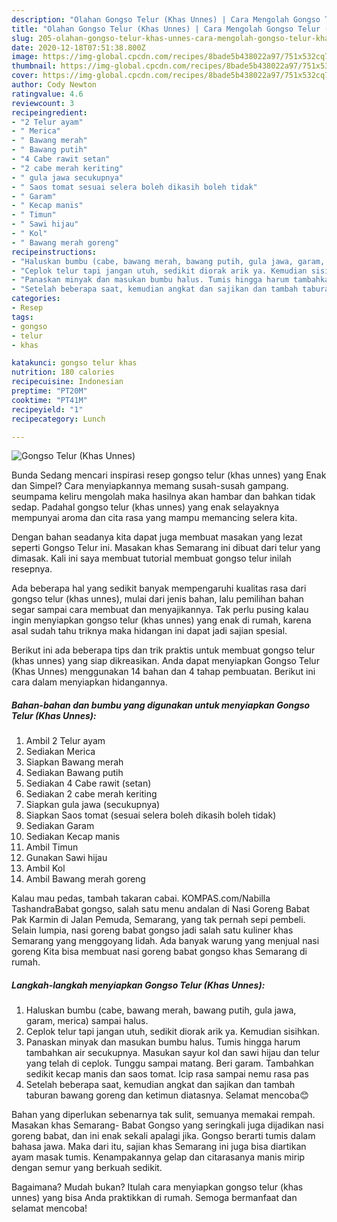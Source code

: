 ```yaml
---
description: "Olahan Gongso Telur (Khas Unnes) | Cara Mengolah Gongso Telur (Khas Unnes) Yang Enak Dan Mudah"
title: "Olahan Gongso Telur (Khas Unnes) | Cara Mengolah Gongso Telur (Khas Unnes) Yang Enak Dan Mudah"
slug: 205-olahan-gongso-telur-khas-unnes-cara-mengolah-gongso-telur-khas-unnes-yang-enak-dan-mudah
date: 2020-12-18T07:51:38.800Z
image: https://img-global.cpcdn.com/recipes/8bade5b438022a97/751x532cq70/gongso-telur-khas-unnes-foto-resep-utama.jpg
thumbnail: https://img-global.cpcdn.com/recipes/8bade5b438022a97/751x532cq70/gongso-telur-khas-unnes-foto-resep-utama.jpg
cover: https://img-global.cpcdn.com/recipes/8bade5b438022a97/751x532cq70/gongso-telur-khas-unnes-foto-resep-utama.jpg
author: Cody Newton
ratingvalue: 4.6
reviewcount: 3
recipeingredient:
- "2 Telur ayam"
- " Merica"
- " Bawang merah"
- " Bawang putih"
- "4 Cabe rawit setan"
- "2 cabe merah keriting"
- " gula jawa secukupnya"
- " Saos tomat sesuai selera boleh dikasih boleh tidak"
- " Garam"
- " Kecap manis"
- " Timun"
- " Sawi hijau"
- " Kol"
- " Bawang merah goreng"
recipeinstructions:
- "Haluskan bumbu (cabe, bawang merah, bawang putih, gula jawa, garam, merica) sampai halus."
- "Ceplok telur tapi jangan utuh, sedikit diorak arik ya. Kemudian sisihkan."
- "Panaskan minyak dan masukan bumbu halus. Tumis hingga harum tambahkan air secukupnya. Masukan sayur kol dan sawi hijau dan telur yang telah di ceplok. Tunggu sampai matang. Beri garam. Tambahkan sedikit kecap manis dan saos tomat. Icip rasa sampai nemu rasa pas"
- "Setelah beberapa saat, kemudian angkat dan sajikan dan tambah taburan bawang goreng dan ketimun diatasnya. Selamat mencoba😊"
categories:
- Resep
tags:
- gongso
- telur
- khas

katakunci: gongso telur khas 
nutrition: 180 calories
recipecuisine: Indonesian
preptime: "PT20M"
cooktime: "PT41M"
recipeyield: "1"
recipecategory: Lunch

---
```



![Gongso Telur (Khas Unnes)](https://img-global.cpcdn.com/recipes/8bade5b438022a97/751x532cq70/gongso-telur-khas-unnes-foto-resep-utama.jpg)

Bunda Sedang mencari inspirasi resep gongso telur (khas unnes) yang Enak dan Simpel? Cara menyiapkannya memang susah-susah gampang. seumpama keliru mengolah maka hasilnya akan hambar dan bahkan tidak sedap. Padahal gongso telur (khas unnes) yang enak selayaknya mempunyai aroma dan cita rasa yang mampu memancing selera kita.

Dengan bahan seadanya kita dapat juga membuat masakan yang lezat seperti Gongso Telur ini. Masakan khas Semarang ini dibuat dari telur yang dimasak. Kali ini saya membuat tutorial membuat gongso telur inilah resepnya.

Ada beberapa hal yang sedikit banyak mempengaruhi kualitas rasa dari gongso telur (khas unnes), mulai dari jenis bahan, lalu pemilihan bahan segar sampai cara membuat dan menyajikannya. Tak perlu pusing kalau ingin menyiapkan gongso telur (khas unnes) yang enak di rumah, karena asal sudah tahu triknya maka hidangan ini dapat jadi sajian spesial.


Berikut ini ada beberapa tips dan trik praktis untuk membuat gongso telur (khas unnes) yang siap dikreasikan. Anda dapat menyiapkan Gongso Telur (Khas Unnes) menggunakan 14 bahan dan 4 tahap pembuatan. Berikut ini cara dalam menyiapkan hidangannya.

<!--inarticleads1-->

##### Bahan-bahan dan bumbu yang digunakan untuk menyiapkan Gongso Telur (Khas Unnes):

1. Ambil 2 Telur ayam
1. Sediakan  Merica
1. Siapkan  Bawang merah
1. Sediakan  Bawang putih
1. Sediakan 4 Cabe rawit (setan)
1. Sediakan 2 cabe merah keriting
1. Siapkan  gula jawa (secukupnya)
1. Siapkan  Saos tomat (sesuai selera boleh dikasih boleh tidak)
1. Sediakan  Garam
1. Sediakan  Kecap manis
1. Ambil  Timun
1. Gunakan  Sawi hijau
1. Ambil  Kol
1. Ambil  Bawang merah goreng


Kalau mau pedas, tambah takaran cabai. KOMPAS.com/Nabilla TashandraBabat gongso, salah satu menu andalan di Nasi Goreng Babat Pak Karmin di Jalan Pemuda, Semarang, yang tak pernah sepi pembeli. Selain lumpia, nasi goreng babat gongso jadi salah satu kuliner khas Semarang yang menggoyang lidah. Ada banyak warung yang menjual nasi goreng Kita bisa membuat nasi goreng babat gongso khas Semarang di rumah. 

<!--inarticleads2-->

##### Langkah-langkah menyiapkan Gongso Telur (Khas Unnes):

1. Haluskan bumbu (cabe, bawang merah, bawang putih, gula jawa, garam, merica) sampai halus.
1. Ceplok telur tapi jangan utuh, sedikit diorak arik ya. Kemudian sisihkan.
1. Panaskan minyak dan masukan bumbu halus. Tumis hingga harum tambahkan air secukupnya. Masukan sayur kol dan sawi hijau dan telur yang telah di ceplok. Tunggu sampai matang. Beri garam. Tambahkan sedikit kecap manis dan saos tomat. Icip rasa sampai nemu rasa pas
1. Setelah beberapa saat, kemudian angkat dan sajikan dan tambah taburan bawang goreng dan ketimun diatasnya. Selamat mencoba😊


Bahan yang diperlukan sebenarnya tak sulit, semuanya memakai rempah. Masakan khas Semarang- Babat Gongso yang seringkali juga dijadikan nasi goreng babat, dan ini enak sekali apalagi jika. Gongso berarti tumis dalam bahasa jawa. Maka dari itu, sajian khas Semarang ini juga bisa diartikan ayam masak tumis. Kenampakannya gelap dan citarasanya manis mirip dengan semur yang berkuah sedikit. 

Bagaimana? Mudah bukan? Itulah cara menyiapkan gongso telur (khas unnes) yang bisa Anda praktikkan di rumah. Semoga bermanfaat dan selamat mencoba!

